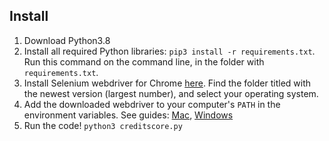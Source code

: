 ## Install

1. Download Python3.8
2. Install all required Python libraries: `pip3 install -r requirements.txt`. Run this command on the command line, in the folder with `requirements.txt`.
3. Install Selenium webdriver for Chrome [here]("https://chromedriver.storage.googleapis.com/index.html"). Find the folder titled with the newest version (largest number), and select your operating system.
4. Add the downloaded webdriver to your computer's `PATH` in the environment variables. See guides: [Mac](https://wpbeaches.com/how-to-add-to-the-shell-path-in-macos-using-terminal/), [Windows](https://thecategorizer.com/windows/how-to-add-path-and-environment-variables-in-windows/)
5. Run the code! `python3 creditscore.py`
